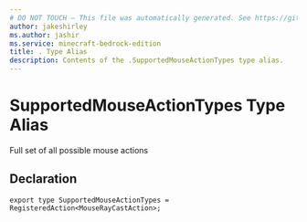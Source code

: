 ```yaml
---
# DO NOT TOUCH — This file was automatically generated. See https://github.com/mojang/minecraftapidocsgenerator to modify descriptions, examples, etc.
author: jakeshirley
ms.author: jashir
ms.service: minecraft-bedrock-edition
title: . Type Alias
description: Contents of the .SupportedMouseActionTypes type alias.
---
```

# SupportedMouseActionTypes Type Alias

Full set of all possible mouse actions

## Declaration
`export type SupportedMouseActionTypes = RegisteredAction<MouseRayCastAction>;`
